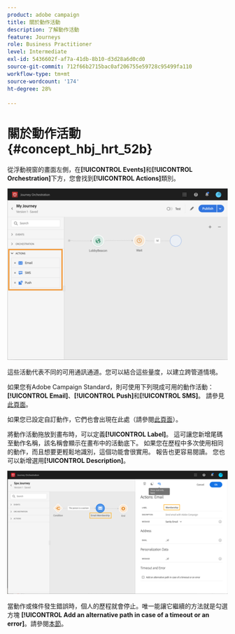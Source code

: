```yaml
---
product: adobe campaign
title: 關於動作活動
description: 了解動作活動
feature: Journeys
role: Business Practitioner
level: Intermediate
exl-id: 5436602f-af7a-41db-8b10-d3d28a6d0cd0
source-git-commit: 712f66b2715bac0af206755e59728c95499fa110
workflow-type: tm+mt
source-wordcount: '174'
ht-degree: 28%

---
```


# 關於動作活動 {#concept_hbj_hrt_52b}

從浮動視窗的畫面左側，在&#x200B;**[!UICONTROL Events]**&#x200B;和&#x200B;**[!UICONTROL Orchestration]**&#x200B;下方，您會找到&#x200B;**[!UICONTROL Actions]**&#x200B;類別。

![](../assets/journey58.png)

這些活動代表不同的可用通訊通道。您可以結合這些量度，以建立跨管道情境。

如果您有Adobe Campaign Standard，則可使用下列現成可用的動作活動：**[!UICONTROL Email]**、**[!UICONTROL Push]**&#x200B;和&#x200B;**[!UICONTROL SMS]**。 請參見[此頁面](../building-journeys/using-adobe-campaign-actions.md)。

如果您已設定自訂動作，它們也會出現在此處（請參閱[此頁面](../building-journeys/using-custom-actions.md)）。

將動作活動拖放到畫布時，可以定義&#x200B;**[!UICONTROL Label]**。 這可讓您新增尾碼至動作名稱，該名稱會顯示在畫布中的活動底下。 如果您在歷程中多次使用相同的動作，而且想要更輕鬆地識別，這個功能會很實用。 報告也更容易閱讀。 您也可以新增選用&#x200B;**[!UICONTROL Description]**。

![](../assets/journey59bis.png)

當動作或條件發生錯誤時，個人的歷程就會停止。唯一能讓它繼續的方法就是勾選方塊 **[!UICONTROL Add an alternative path in case of a timeout or an error]**。請參閱[本節](../building-journeys/using-the-journey-designer.md#paths)。

